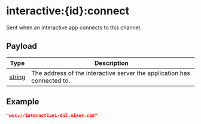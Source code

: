 # interactive:{id}:connect

Sent when an interactive app connects to this channel.

## Payload
|Type|Description|
|----|-----------|
|[string](/rest/index.html#string)|The address of the interactive server the application has connected to.|

## Example
```json
"wss://interactive1-dal.mixer.com"
```
